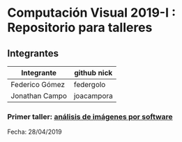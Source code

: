 # Computación Visual 2019-I : Repositorio para talleres

## Integrantes

|   Integrante   | github nick |
|----------------|-------------|
| Federico Gómez |  federgolo  |
| Jonathan Campo |  joacampora |

### Primer taller: [análisis de imágenes por software](https://github.com/federgolo/soft-imaging_ws/tree/master/Taller%201)

Fecha: 28/04/2019
